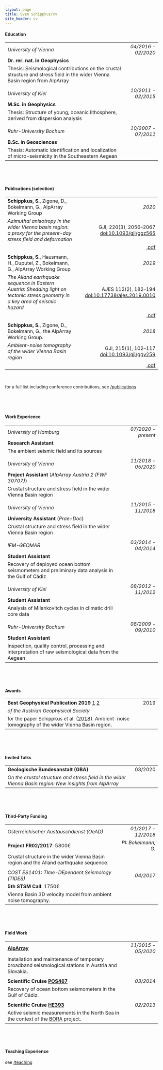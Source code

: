 ```yaml
---
layout: page
title: Sven Schippkus/cv
site_header: cv
---
```


<style>
table th:first-of-type {
    width: 70%;
}
table th:nth-of-type(2) {
    width: 30%;
}
</style>

#### Education

|||
|:-|-:|
| *University of Vienna* | *04/2016 - 02/2020* |
| **Dr. rer. nat. in Geophysics** ||
|Thesis: Seismological contributions on the crustal structure and stress field in the wider Vienna Basin region from AlpArray||
|||
| *University of Kiel* | *10/2011 - 02/2015* |
| **M.Sc. in Geophysics** ||
|Thesis: Structure of young, oceanic lithosphere, derived from dispersion analysis||
|||
| *Ruhr-University Bochum* | *10/2007 - 07/2011* |
| **B.Sc. in Geosciences** ||
|Thesis: Automatic identification and localization of micro-seismicity in the Southeastern Aegean||

&nbsp;

&nbsp;

#### Publications (selection)

|||
|:-|-:|
| **Schippkus, S.**, Zigone, D., Bokelmann, G., AlpArray Working Group | *2020* |
| *Azimuthal anisotropy in the wider Vienna basin region: a proxy for the present-day stress field and deformation* | GJI, 220(3), 2056–2067 [doi:10.1093/gji/ggz565](http://doi.org/10.1093/gji/ggz565)|
||[.pdf](/data/schippkus2020.pdf)|
|||
| **Schippkus, S.**, Hausmann, H., Duputel, Z., Bokelmann, G., AlpArray Working Group | *2019* |
| *The Alland earthquake sequence in Eastern Austria: Shedding light on tectonic stress geometry in a key area of seismic hazard* | AJES 112(2), 182–194 [doi:10.17738/ajes.2019.0010](http://doi.org/10.17738/ajes.2019.0010)|
||[.pdf](/data/schippkus2019.pdf)|
|||
| **Schippkus, S.**, Zigone, D., Bokelmann, G., the AlpArray Working Group. | *2018* |
| *Ambient-noise tomography of the wider Vienna Basin region* | GJI, 215(1), 102–117 [doi:10.1093/gji/ggy259](http://doi.org/10.1093/gji/ggy259)|
||[.pdf](/data/schippkus2018.pdf)|

&nbsp;

for a full list including conference contributions, see [/publications](/home/pages/publications.html)

&nbsp;

&nbsp;

#### Work Experience

|||
|:-|-:|
| *University of Hamburg* | *07/2020 - present* |
| **Research Assistant**||
|The ambient seismic field and its sources||
|||
| *University of Vienna* | *11/2018 - 05/2020* |
| **Project Assistant** (*AlpArray Austria 2 (FWF 30707)*)||
|Crustal structure and stress field in the wider Vienna Basin region||
|||
| *University of Vienna* | *11/2015 - 11/2018* |
| **University Assistant** (*Prae-Doc*) ||
|Crustal structure and stress field in the wider Vienna Basin region||
|||
| *IFM-GEOMAR* | *03/2014 - 04/2014* |
| **Student Assistant** ||
|Recovery of deployed ocean bottom seismometers and preliminary data analysis in the Gulf of Cádiz||
|||
| *University of Kiel* | *08/2012 - 11/2012* |
| **Student Assistant**||
|Analysis of Milankovitch cycles in climatic drill core data||
|||
| *Ruhr-University Bochum* | *08/2009 - 09/2010* |
| **Student Assistant**||
|Inspection, quality control, processing and interpretation of raw seismological data from the Aegean||

&nbsp;

&nbsp;

#### Awards

|||
|:-|-:|
| **Best Geophysical Publication 2019** [1](https://imgw.univie.ac.at/news-events/detailansicht/news/sven-schippkus-won-the-prize-best-geophysical-publication/?tx_news_pi1%5Bcontroller%5D=News&tx_news_pi1%5Baction%5D=detail&cHash=c4c96baabad2bacbf28a6ee05365b1ba) [2](https://www.uibk.ac.at/geologie/news/aktuell/best_paper_award.html)| 2019 |
| *of the Austrian Geophysical Society* ||
| for the paper Schippkus et al. ([2018](http://doi.org/10.1093/gji/ggy259)). Ambient-noise tomography of the wider Vienna Basin region.||

&nbsp;

&nbsp;

#### Invited Talks

|||
|:-|-:|
| **Geologische Bundesanstalt (GBA)** | 03/2020 |
| *On the crustal structure and stress field in the wider Vienna Basin region: New insights from AlpArray* ||

&nbsp;

&nbsp;

#### Third-Party Funding

|||
|:-|-:|
| *Osterreichischer Austauschdienst (OeAD)* | *01/2017 - 12/2018* |
| **Project FR02/2017**: 5800€ | *PI: Bokelmann, G.* |
|Crustal structure in the wider Vienna Basin region and the Alland earthquake sequence.||
|||
| *COST ES1401: TIme-DEpendent Seismology (TIDES)* | *04/2017* |
| **5th STSM Call**: 1750€ ||
|Vienna Basin 3D velocity model from ambient noise tomography.||

&nbsp;

&nbsp;

#### Field Work

|||
|:-|-:|
| **[AlpArray](http://www.alparray.ethz.ch)** | *11/2015 - 05/2020* |
|Installation and maintenance of temporary broadband seismological stations in Austria and Slovakia.||
|||
| **Scientific Cruise [POS467](https://oceanrep.geomar.de/28938/)** | *03/2014* |
|Recovery of ocean bottom seismometers in the Gulf of Cádiz.||
|||
| **Scientific Cruise [HE393](https://doi.pangaea.de/10.1594/PANGAEA.843698)** | *02/2013* |
|Active seismic measurements in the North Sea in the context of the [BORA](https://www.tuhh.de/bora/home/project-outline.html) project.||

&nbsp;

&nbsp;

#### Teaching Experience

see [/teaching](/home/pages/teaching.html)